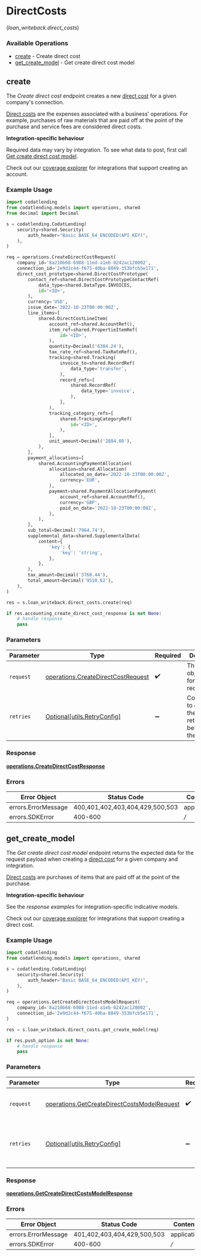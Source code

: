 # DirectCosts
(*loan_writeback.direct_costs*)

### Available Operations

* [create](#create) - Create direct cost
* [get_create_model](#get_create_model) - Get create direct cost model

## create

The *Create direct cost* endpoint creates a new [direct cost](https://docs.codat.io/lending-api#/schemas/DirectCost) for a given company's connection.

[Direct costs](https://docs.codat.io/lending-api#/schemas/DirectCost) are the expenses associated with a business' operations. For example, purchases of raw materials that are paid off at the point of the purchase and service fees are considered direct costs.

**Integration-specific behaviour**

Required data may vary by integration. To see what data to post, first call [Get create direct cost model](https://docs.codat.io/lending-api#/operations/get-create-directCosts-model).

Check out our [coverage explorer](https://knowledge.codat.io/supported-features/accounting?view=tab-by-data-type&dataType=directCosts) for integrations that support creating an account.


### Example Usage

```python
import codatlending
from codatlending.models import operations, shared
from decimal import Decimal

s = codatlending.CodatLending(
    security=shared.Security(
        auth_header="Basic BASE_64_ENCODED(API_KEY)",
    ),
)

req = operations.CreateDirectCostRequest(
    company_id='8a210b68-6988-11ed-a1eb-0242ac120002',
    connection_id='2e9d2c44-f675-40ba-8049-353bfcb5e171',
    direct_cost_prototype=shared.DirectCostPrototype(
        contact_ref=shared.DirectCostPrototypeContactRef(
            data_type=shared.DataType.INVOICES,
            id='<ID>',
        ),
        currency='USD',
        issue_date='2022-10-23T00:00:00Z',
        line_items=[
            shared.DirectCostLineItem(
                account_ref=shared.AccountRef(),
                item_ref=shared.PropertieItemRef(
                    id='<ID>',
                ),
                quantity=Decimal('6384.24'),
                tax_rate_ref=shared.TaxRateRef(),
                tracking=shared.Tracking(
                    invoice_to=shared.RecordRef(
                        data_type='transfer',
                    ),
                    record_refs=[
                        shared.RecordRef(
                            data_type='invoice',
                        ),
                    ],
                ),
                tracking_category_refs=[
                    shared.TrackingCategoryRef(
                        id='<ID>',
                    ),
                ],
                unit_amount=Decimal('2884.08'),
            ),
        ],
        payment_allocations=[
            shared.AccountingPaymentAllocation(
                allocation=shared.Allocation(
                    allocated_on_date='2022-10-23T00:00:00Z',
                    currency='EUR',
                ),
                payment=shared.PaymentAllocationPayment(
                    account_ref=shared.AccountRef(),
                    currency='GBP',
                    paid_on_date='2022-10-23T00:00:00Z',
                ),
            ),
        ],
        sub_total=Decimal('7964.74'),
        supplemental_data=shared.SupplementalData(
            content={
                'key': {
                    'key': 'string',
                },
            },
        ),
        tax_amount=Decimal('3768.44'),
        total_amount=Decimal('9510.62'),
    ),
)

res = s.loan_writeback.direct_costs.create(req)

if res.accounting_create_direct_cost_response is not None:
    # handle response
    pass
```

### Parameters

| Parameter                                                                                | Type                                                                                     | Required                                                                                 | Description                                                                              |
| ---------------------------------------------------------------------------------------- | ---------------------------------------------------------------------------------------- | ---------------------------------------------------------------------------------------- | ---------------------------------------------------------------------------------------- |
| `request`                                                                                | [operations.CreateDirectCostRequest](../../models/operations/createdirectcostrequest.md) | :heavy_check_mark:                                                                       | The request object to use for the request.                                               |
| `retries`                                                                                | [Optional[utils.RetryConfig]](../../models/utils/retryconfig.md)                         | :heavy_minus_sign:                                                                       | Configuration to override the default retry behavior of the client.                      |


### Response

**[operations.CreateDirectCostResponse](../../models/operations/createdirectcostresponse.md)**
### Errors

| Error Object                    | Status Code                     | Content Type                    |
| ------------------------------- | ------------------------------- | ------------------------------- |
| errors.ErrorMessage             | 400,401,402,403,404,429,500,503 | application/json                |
| errors.SDKError                 | 400-600                         | */*                             |

## get_create_model

The *Get create direct cost model* endpoint returns the expected data for the request payload when creating a [direct cost](https://docs.codat.io/lending-api#/schemas/DirectCost) for a given company and integration.

[Direct costs](https://docs.codat.io/lending-api#/schemas/DirectCost) are purchases of items that are paid off at the point of the purchase.

**Integration-specific behaviour**

See the *response examples* for integration-specific indicative models.

Check out our [coverage explorer](https://knowledge.codat.io/supported-features/accounting?view=tab-by-data-type&dataType=directCosts) for integrations that support creating a direct cost.


### Example Usage

```python
import codatlending
from codatlending.models import operations, shared

s = codatlending.CodatLending(
    security=shared.Security(
        auth_header="Basic BASE_64_ENCODED(API_KEY)",
    ),
)

req = operations.GetCreateDirectCostsModelRequest(
    company_id='8a210b68-6988-11ed-a1eb-0242ac120002',
    connection_id='2e9d2c44-f675-40ba-8049-353bfcb5e171',
)

res = s.loan_writeback.direct_costs.get_create_model(req)

if res.push_option is not None:
    # handle response
    pass
```

### Parameters

| Parameter                                                                                                  | Type                                                                                                       | Required                                                                                                   | Description                                                                                                |
| ---------------------------------------------------------------------------------------------------------- | ---------------------------------------------------------------------------------------------------------- | ---------------------------------------------------------------------------------------------------------- | ---------------------------------------------------------------------------------------------------------- |
| `request`                                                                                                  | [operations.GetCreateDirectCostsModelRequest](../../models/operations/getcreatedirectcostsmodelrequest.md) | :heavy_check_mark:                                                                                         | The request object to use for the request.                                                                 |
| `retries`                                                                                                  | [Optional[utils.RetryConfig]](../../models/utils/retryconfig.md)                                           | :heavy_minus_sign:                                                                                         | Configuration to override the default retry behavior of the client.                                        |


### Response

**[operations.GetCreateDirectCostsModelResponse](../../models/operations/getcreatedirectcostsmodelresponse.md)**
### Errors

| Error Object                | Status Code                 | Content Type                |
| --------------------------- | --------------------------- | --------------------------- |
| errors.ErrorMessage         | 401,402,403,404,429,500,503 | application/json            |
| errors.SDKError             | 400-600                     | */*                         |
